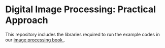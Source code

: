 # Digital Image Processing: Practical Approach
This repository includes the libraries required to run the example codes in our [image processing book.](https://www.amazon.com/Digital-Image-Processing-Practical-SpringerBriefs/dp/3319966332?keywords=digital+image+processing+practical+approach&qid=1539840299&sr=8-3&ref=sr_1_3).
